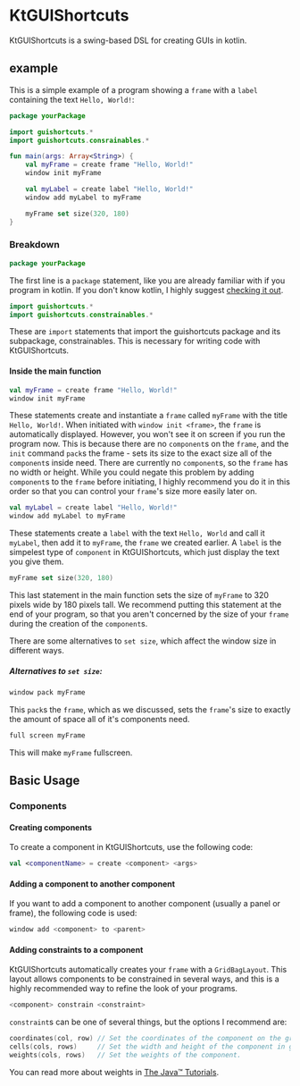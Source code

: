 # KtGUIShortcuts
KtGUIShortcuts is a swing-based DSL for creating GUIs in kotlin.

## example
This is a simple example of a program showing a `frame` with a `label` containing the text `Hello, World!`:
```kotlin
package yourPackage

import guishortcuts.*
import guishortcuts.consrainables.*

fun main(args: Array<String>) {
    val myFrame = create frame "Hello, World!"
    window init myFrame

    val myLabel = create label "Hello, World!"
    window add myLabel to myFrame

    myFrame set size(320, 180)
}

```

### Breakdown
```kotlin
package yourPackage
```
The first line is a `package` statement, like you are already familiar with if you program in kotlin. If you don't know kotlin, I highly suggest [checking it out](http://kotlinlang.org/).

```kotlin
import guishortcuts.*
import guishortcuts.constrainables.*
```
These are `import` statements that import the guishortcuts package and its subpackage, constrainables. This is necessary for writing code with KtGUIShortcuts.

#### Inside the main function
```kotlin
val myFrame = create frame "Hello, World!"
window init myFrame
```
These statements create and instantiate a `frame` called `myFrame` with the title `Hello, World!`. When initiated with `window init <frame>`, the `frame` is automatically displayed. However, you won't see it on screen if you run the program now. This is because there are no `component`s on the `frame`, and the `init` command `pack`s the frame - sets its size to the exact size all of the `component`s inside need. There are currently no `component`s, so the `frame` has no width or height. While you could negate this problem by adding `component`s to the `frame` before initiating, I highly recommend you do it in this order so that you can control your `frame`'s size more easily later on.

```kotlin
val myLabel = create label "Hello, World!"
window add myLabel to myFrame
```
These statements create a `label` with the text `Hello, World` and call it `myLabel`, then add it to `myFrame`, the `frame` we created earlier. A `label` is the simpelest type of `component` in KtGUIShortcuts, which just display the text you give them.

```kotlin
myFrame set size(320, 180)
```
This last statement in the main function sets the size of `myFrame` to 320 pixels wide by 180 pixels tall. We recommend putting this statement at the end of your program, so that you aren't concerned by the size of your `frame` during the creation of the `component`s.

There are some alternatives to `set size`, which affect the window size in different ways.

##### Alternatives to `set size`:
```kotlin
window pack myFrame
```
This `pack`s the `frame`, which as we discussed, sets the `frame`'s size to exactly the amount of space all of it's components need.

```kotlin
full screen myFrame
```
This will make `myFrame` fullscreen.

## Basic Usage
### Components
#### Creating components
To create a component in KtGUIShortcuts, use the following code:
```kotlin
val <componentName> = create <component> <args>
```

#### Adding a component to another component
If you want to add a component to another component (usually a panel or frame), the following code is used:
```kotlin
window add <component> to <parent>
```

#### Adding constraints to a component
KtGUIShortcuts automatically creates your `frame` with a `GridBagLayout`. This layout allows components to be constrained in several ways, and this is a highly recommended way to refine the look of your programs.
```kotlin
<component> constrain <constraint>
```

`constraint`s can be one of several things, but the options I recommend are: 

```kotlin
coordinates(col, row) // Set the coordinates of the component on the grid, starting with (0, 0) in the top left corner.
cells(cols, rows)     // Set the width and height of the component in grid-cells.
weights(cols, rows)   // Set the weights of the component.
```

You can read more about weights in [The Java™ Tutorials](https://docs.oracle.com/javase/tutorial/uiswing/layout/gridbag.html).
